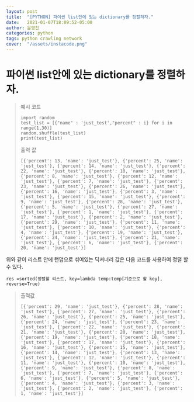 ```yaml
---
layout: post
title:  "[PYTHON] 파이썬 list안에 있는 dictionary를 정렬하자."
date:   2021-01-07T18:09:52-05:00
author: 윤영진
categories: python
tags: python crawling network
cover:  "/assets/instacode.png"
---
```

# 파이썬 list안에 있는 dictionary를 정렬하자.

> 예시 코드
> ```
> import random
> test_list = [{"name" : 'just_test',"percent" : i} for i in range(1,30)]
> random.shuffle(test_list)
> print(test_list)
> ```
> 출력 값
> 
> ```
> [{'percent': 13, 'name': 'just_test'}, {'percent': 25, 'name': 'just_test'}, {'percent': 14, 'name': 'just_test'}, {'percent': 22, 'name': 'just_test'}, {'percent': 18, 'name': 'just_test'}, {'percent': 8, 'name': 'just_test'}, {'percent': 12, 'name': 'just_test'}, {'percent': 7, 'name': 'just_test'}, {'percent': 23, 'name': 'just_test'}, {'percent': 26, 'name': 'just_test'}, {'percent': 16, 'name': 'just_test'}, {'percent': 3, 'name': 'just_test'}, {'percent': 15, 'name': 'just_test'}, {'percent': 9, 'name': 'just_test'}, {'percent': 28, 'name': 'just_test'}, {'percent': 5, 'name': 'just_test'}, {'percent': 27, 'name': 'just_test'}, {'percent': 1, 'name': 'just_test'}, {'percent': 17, 'name': 'just_test'}, {'percent': 2, 'name': 'just_test'}, {'percent': 29, 'name': 'just_test'}, {'percent': 11, 'name': 'just_test'}, {'percent': 10, 'name': 'just_test'}, {'percent': 4, 'name': 'just_test'}, {'percent': 19, 'name': 'just_test'}, {'percent': 24, 'name': 'just_test'}, {'percent': 21, 'name': 'just_test'}, {'percent': 6, 'name': 'just_test'}, {'percent': 20, 'name': 'just_test'}]
> ```

위와 같이 리스트 안에 랜덤으로 섞여있는 딕셔너리 값은 다음 코드를 사용하여 정렬 할 수 있다.

```
res =sorted(정렬할 리스트, key=lambda temp:temp[기준으로 할 key], reverse=True)
```
> 출력값
> ```
> [{'percent': 29, 'name': 'just_test'}, {'percent': 28, 'name': 'just_test'}, {'percent': 27, 'name': 'just_test'}, {'percent': 26, 'name': 'just_test'}, {'percent': 25, 'name': 'just_test'}, {'percent': 24, 'name': 'just_test'}, {'percent': 23, 'name': 'just_test'}, {'percent': 22, 'name': 'just_test'}, {'percent': 21, 'name': 'just_test'}, {'percent': 20, 'name': 'just_test'}, {'percent': 19, 'name': 'just_test'}, {'percent': 18, 'name': 'just_test'}, {'percent': 17, 'name': 'just_test'}, {'percent': 16, 'name': 'just_test'}, {'percent': 15, 'name': 'just_test'}, {'percent': 14, 'name': 'just_test'}, {'percent': 13, 'name': 'just_test'}, {'percent': 12, 'name': 'just_test'}, {'percent': 11, 'name': 'just_test'}, {'percent': 10, 'name': 'just_test'}, {'percent': 9, 'name': 'just_test'}, {'percent': 8, 'name': 'just_test'}, {'percent': 7, 'name': 'just_test'}, {'percent': 6, 'name': 'just_test'}, {'percent': 5, 'name': 'just_test'}, {'percent': 4, 'name': 'just_test'}, {'percent': 3, 'name': 'just_test'}, {'percent': 2, 'name': 'just_test'}, {'percent': 1, 'name': 'just_test'}]
> ```

